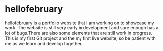 # hellofebruary

hellofebruary is a portfolio website that I am working on to showcase my work. The website is still very early in development and sure enough has a lot of bugs.There are also some elements that are still work in progress. This is my first Git project and the my first live website, so be patient with me as we learn and develop together.
